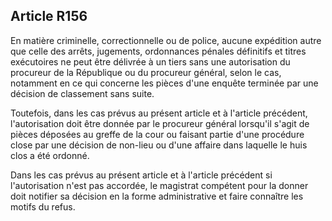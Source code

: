 Article R156
----
En matière criminelle, correctionnelle ou de police, aucune expédition autre que
celle des arrêts, jugements, ordonnances pénales définitifs et titres
exécutoires ne peut être délivrée à un tiers sans une autorisation du procureur
de la République ou du procureur général, selon le cas, notamment en ce qui
concerne les pièces d'une enquête terminée par une décision de classement sans
suite.

Toutefois, dans les cas prévus au présent article et à l'article précédent,
l'autorisation doit être donnée par le procureur général lorsqu'il s'agit de
pièces déposées au greffe de la cour ou faisant partie d'une procédure close par
une décision de non-lieu ou d'une affaire dans laquelle le huis clos a été
ordonné.

Dans les cas prévus au présent article et à l'article précédent si
l'autorisation n'est pas accordée, le magistrat compétent pour la donner doit
notifier sa décision en la forme administrative et faire connaître les motifs du
refus.
